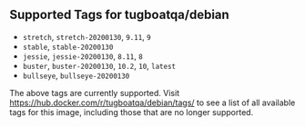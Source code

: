 ## Supported Tags for tugboatqa/debian

* `stretch`, `stretch-20200130`, `9.11`, `9`
* `stable`, `stable-20200130`
* `jessie`, `jessie-20200130`, `8.11`, `8`
* `buster`, `buster-20200130`, `10.2`, `10`, `latest`
* `bullseye`, `bullseye-20200130`

The above tags are currently supported. Visit https://hub.docker.com/r/tugboatqa/debian/tags/ to see a list of all available tags for this image, including those that are no longer supported.

